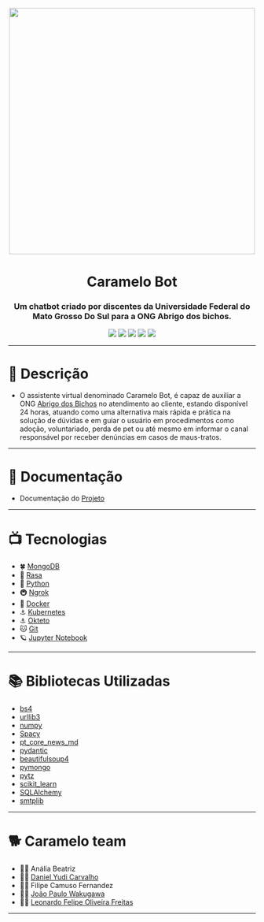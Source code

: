 <!-- <p align="center"><img src = "./logoBot/logo.jpeg" style="border-radius:500px; height:500px; width:500px" /></p> -->
<p align="center"><img src = "https://github.com/danielyudicarvalho/sprint-5/blob/main/logoBot/logo.jpeg" width="500"></p>
<h1 align="center">Caramelo Bot</h1>

<h3 align="center">
Um chatbot criado por discentes da Universidade Federal do Mato Grosso Do Sul para a ONG Abrigo dos bichos.
</h3>
<p align="center">
<img src = https://img.shields.io/badge/RASA-Chatbot-blueviolet>
<img src = https://img.shields.io/badge/NLP-Machine%20learning-blue>
<img src = https://img.shields.io/badge/SpaCy-PT--BR-red>
<img src = https://img.shields.io/badge/Inteligência_Artificial-Tecnologia-yellow>
<img src = https://img.shields.io/badge/Python-Linguagem%20-brightgreen>
</p>

---

# 📝 Descrição
  * O assistente virtual denominado Caramelo Bot, é capaz de auxiliar a ONG [Abrigo dos Bichos](https://abrigodosbichos.com.br/) no atendimento ao cliente, estando disponível 24 horas, atuando como uma alternativa mais rápida e prática na  solução de dúvidas e em guiar o usuário em procedimentos como adoção, voluntariado, perda de pet ou até mesmo em informar o canal responsável por receber denúncias em casos de maus-tratos.   
---
# 📂 Documentação
 * Documentação do [Projeto](https://drive.google.com/drive/folders/1dRUavT9Ffybw4ubHF2y_UCjrheMY3YB9)
---
# 📺 Tecnologias
 * 🍀 [MongoDB](https://www.mongodb.com/) 
 * 🤖 [Rasa](https://rasa.com/) 
 * 🐍 [Python](https://www.python.org/) 
 * 🚇 [Ngrok](https://ngrok.com/)
 * 🐳 [Docker](https://www.docker.com/) 
 * ⚓ [Kubernetes](https://kubernetes.io/pt-br/)
 * ⚓ [Okteto](https://www.okteto.com/docs/getting-started/)
 * 🐱 [Git](https://git-scm.com/doc) 
 * 🪐 [Jupyter Notebook](https://jupyter.org/) 

---
# 📚 Bibliotecas Utilizadas
 * [bs4](https://pypi.org/project/bs4/)
 * [urllib3](https://pypi.org/project/urllib3/)
 * [numpy](https://numpy.org/)
 * [Spacy](https://spacy.io)
 * [pt_core_news_md](https://spacy.io/models/pt)
 * [pydantic](https://pydantic-docs.helpmanual.io/)
 * [beautifulsoup4](https://pypi.org/project/beautifulsoup4/)
 * [pymongo](https://pymongo.readthedocs.io/en/stable/)
 * [pytz](https://pypi.org/project/pytz/)
 * [scikit_learn](https://scikit-learn.org/stable/)
 * [SQLAlchemy](https://www.sqlalchemy.org/)
 * [smtplib](https://docs.python.org/3/library/smtplib.html)

---

# 🐕 Caramelo team 
- 👩‍💻 Anália Beatriz
- 👨‍💻 [Daniel Yudi Carvalho](https://www.linkedin.com/in/daniel-yudi-carvalho-608365a4/)
- 👨‍💻 Filipe Camuso Fernandez
- 👨‍💻 [João Paulo Wakugawa](https://www.linkedin.com/in/jpwakugawa/)
- 👨‍💻 [Leonardo Felipe Oliveira Freitas](https://www.linkedin.com/in/leonardo-oliveira-freitas/)
---
